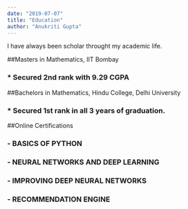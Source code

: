 ```yaml
---
date: "2019-07-07"
title: "Education"
author: "Anukriti Gupta"
---
```


I have always been scholar throught my academic life. 

##Masters in Mathematics, IIT Bombay 
### * Secured 2nd rank with 9.29 CGPA

##Bachelors in Mathematics, Hindu College, Delhi University
### * Secured 1st rank in all 3 years of graduation.


##Online Certifications

### - BASICS OF PYTHON
### - NEURAL NETWORKS AND DEEP LEARNING
### - IMPROVING DEEP NEURAL NETWORKS 
### - RECOMMENDATION ENGINE